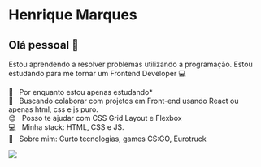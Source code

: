 

# Henrique Marques

## Olá pessoal 👋
Estou aprendendo a resolver problemas utilizando a programação.
Estou estudando para me tornar um Frontend Developer :computer:

 :rocket:  &nbsp; Por enquanto estou apenas estudando*
 <br/> :purple_heart: &nbsp; Buscando colaborar com projetos em Front-end usando React ou apenas html, css e js puro.
 <br/> :blush: &nbsp; Posso te ajudar com CSS Grid Layout e Flexbox
 <br/> :computer: &nbsp; Minha stack: HTML, CSS e JS.
 <br/> 💬  &nbsp; Sobre mim: Curto tecnologias, games CS:GO, Eurotruck
 <br/>

<img src="https://img.shields.io/badge/Gmail-D14836?style=for-the-badge&logo=gmail&logoColor=white" />
